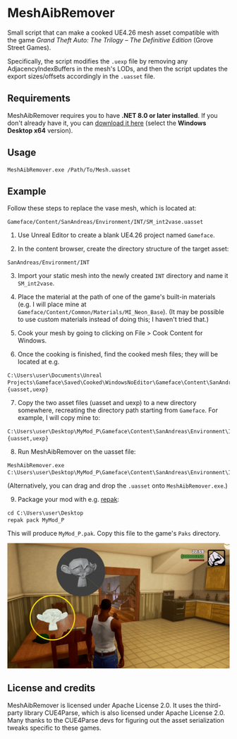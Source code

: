 ﻿# MeshAibRemover

Small script that can make a cooked UE4.26 mesh asset compatible with the game
_Grand Theft Auto: The Trilogy – The Definitive Edition_ (Grove Street Games).

Specifically, the script modifies the `.uexp` file by removing any AdjacencyIndexBuffers in
the mesh's LODs, and then the script updates the export sizes/offsets accordingly in the
`.uasset` file.

## Requirements

MeshAibRemover requires you to have **.NET 8.0 or later installed**. If you don't already
have it, you can [download it here](https://dotnet.microsoft.com/en-us/download/dotnet/8.0/runtime)
(select the **Windows Desktop x64** version).

## Usage

```
MeshAibRemover.exe /Path/To/Mesh.uasset
```

## Example

Follow these steps to replace the vase mesh, which is located at:

```
Gameface/Content/SanAndreas/Environment/INT/SM_int2vase.uasset
```

1. Use Unreal Editor to create a blank UE4.26 project named `Gameface`.

2. In the content browser, create the directory structure of the target asset:

```
SanAndreas/Environment/INT
```

3. Import your static mesh into the newly created `INT` directory and name
it `SM_int2vase`.

4. Place the material at the path of one of the game's built-in materials
(e.g. I will place mine at `Gameface/Content/Common/Materials/MI_Neon_Base`).
(It may be possible to use custom materials instead of doing this; I haven't
tried that.)

5. Cook your mesh by going to clicking on File > Cook Content for Windows.

6. Once the cooking is finished, find the cooked mesh files; they will be located at e.g.

```
C:\Users\user\Documents\Unreal Projects\Gameface\Saved\Cooked\WindowsNoEditor\Gameface\Content\SanAndreas\Environment\INT\SM_int2vase.{uasset,uexp}
```

7. Copy the two asset files (uasset and uexp) to a new directory somewhere, recreating the directory path starting from `Gameface`.
For example, I will copy mine to:

```
C:\Users\user\Desktop\MyMod_P\Gameface\Content\SanAndreas\Environment\INT\SM_int2vase.{uasset,uexp}
```

8. Run MeshAibRemover on the uasset file:

```
MeshAibRemover.exe C:\Users\user\Desktop\MyMod_P\Gameface\Content\SanAndreas\Environment\INT\SM_int2vase.uasset
```

(Alternatively, you can drag and drop the `.uasset` onto `MeshAibRemover.exe`.)

9. Package your mod with e.g. [repak](https://github.com/trumank/repak):

```
cd C:\Users\user\Desktop
repak pack MyMod_P
```

This will produce `MyMod_P.pak`. Copy this file to the game's `Paks` directory.

![preview](/preview.jpg)

## License and credits

MeshAibRemover is licensed under Apache License 2.0. It uses the third-party library CUE4Parse, which is also
licensed under Apache License 2.0. Many thanks to the CUE4Parse devs for figuring out the asset serialization
tweaks specific to these games.